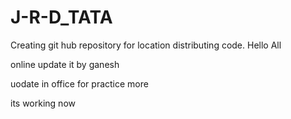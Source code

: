 # J-R-D_TATA
Creating git hub repository for location distributing code.
Hello All

online update it by ganesh

uodate in office for practice more

its working now 
